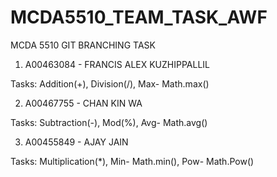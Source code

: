 # MCDA5510_TEAM_TASK_AWF

MCDA 5510 GIT BRANCHING TASK 

1. A00463084 - FRANCIS ALEX KUZHIPPALLIL 

Tasks: Addition(+), Division(/), Max- Math.max()

2. A00467755 - CHAN KIN WA

Tasks: Subtraction(-), Mod(%), Avg- Math.avg()

3. A00455849 - AJAY JAIN

Tasks: Multiplication(*),  Min- Math.min(), Pow- Math.Pow()


